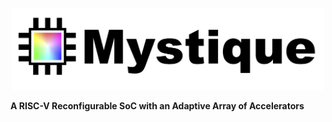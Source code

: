 
  
<p align="center">
<img src='mystique_logo.png' width='500'>
  
<b> A RISC-V Reconfigurable SoC with an Adaptive Array of Accelerators </b>
</p>
